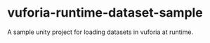 # vuforia-runtime-dataset-sample
A sample unity project for loading datasets in vuforia at runtime.
